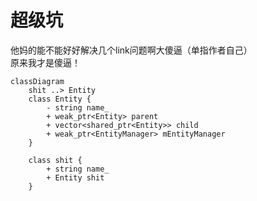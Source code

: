 # 超级坑

他妈的能不能好好解决几个link问题啊大傻逼（单指作者自己）\
原来我才是傻逼！

```mermaid
classDiagram
    shit ..> Entity
    class Entity {
        - string name_
        + weak_ptr<Entity> parent
        + vector<shared_ptr<Entity>> child
        + weak_ptr<EntityManager> mEntityManager
    }

    class shit {
        + string name_
        + Entity shit
    }
```

